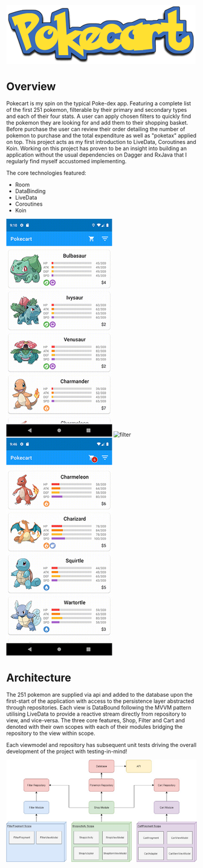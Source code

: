 ![header](https://github.com/Jakebreen/pokecart/blob/master/images/heading-image.png)

# Overview
Pokecart is my spin on the typical Poke-dex app. Featuring a complete list of the first 251 pokemon, filterable by their primary and secondary types and each of their four stats.
A user can apply chosen filters to quickly find the pokemon they are looking for and add them to their shopping basket. Before purchase the user can review their order detailing the number of pokemon to purchase and the total expenditure as well as "poketax" applied on top.
This project acts as my first introduction to LiveData, Coroutines and Koin. Working on this project has proven to be an insight into building an application without the usual dependencies on Dagger and RxJava that I regularly find myself accustomed implementing.

The core technologies featured:
* Room
* DataBinding
* LiveData
* Coroutines
* Koin

![listview](https://github.com/Jakebreen/pokecart/blob/master/images/listview.gif) ![filter](https://github.com/Jakebreen/pokecart/blob/master/images/filter.gif)
![cart](https://github.com/Jakebreen/pokecart/blob/master/images/cart.gif)

# Architecture
The 251 pokemon are supplied via api and added to the database upon the first-start of the application with access to the persistence layer abstracted through repositories.
Each view is DataBound following the MVVM pattern utilising LiveData to provide a reactive stream directly from repository to view, and vice-versa.
The three core features, Shop, Filter and Cart and denoted with their own scopes with each of their modules bridging the repository to the view within scope.

Each viewmodel and repository has subsequent unit tests driving the overall development of the project with testing-in-mind!

![architecture](https://github.com/Jakebreen/pokecart/blob/master/images/architecture.jpg)
